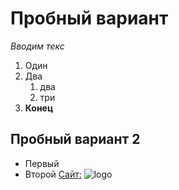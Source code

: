 # Пробный вариант
*Вводим текс* 
1. Один
1. Два
   1. два
   2. три
2. **Конец**
## Пробный вариант 2

* Первый
* Второй
[Сайт:](https://netology.ru/profile/program/git-cp-java-6/lessons/232139/lesson_items/1231281)
![logo](https://mobimg.b-cdn.net/v3/fetch/80/807548893d3c824877406205a7aed13c.jpeg)